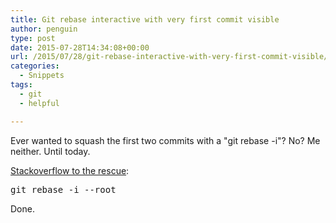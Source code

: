 ```yaml
---
title: Git rebase interactive with very first commit visible
author: penguin
type: post
date: 2015-07-28T14:34:08+00:00
url: /2015/07/28/git-rebase-interactive-with-very-first-commit-visible/
categories:
  - Snippets
tags:
  - git
  - helpful

---
```

Ever wanted to squash the first two commits with a "git rebase -i"? No? Me neither. Until today.

[Stackoverflow to the rescue][1]:

<pre>git rebase -i --root</pre>

Done.

 [1]: http://stackoverflow.com/questions/598672/squash-the-first-two-commits-in-git